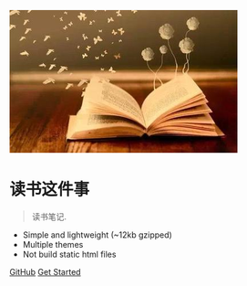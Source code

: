 ![logo](_media/pic.jpg)

# 读书这件事

> 读书笔记.

* Simple and lightweight (~12kb gzipped)
* Multiple themes
* Not build static html files

[GitHub](https://github.com/guofei9987/reading/)
[Get Started](/docs/4_外国历史/《大博弈》)

